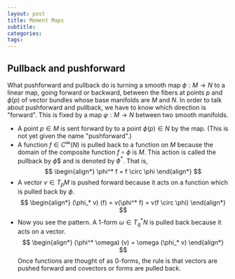 ```yaml
---
layout: post
title: Moment Maps
subtitle:
categories:
tags:
---
```


## Pullback and pushforward

What pushforward and pullback do is turning a smooth map $\phi:M \to N$ to a linear map, going forward or backward, between the fibers at points $p$ and $\phi(p)$ of vector bundles whose base manifolds are $M$ and $N$.
In order to talk about pushforward and pullback, we have to know which direction is "forward". This is fixed by a map $\varphi: M \to N$ between two smooth manifolds.

- A point $p \in M$ is sent forward by to a point $\phi (p) \in N$ by the map. (This is not yet given the name "pushforward".)
- A function $f \in C^{\infty}(N)$ is pulled back to a function on $M$ because the domain of the composite function $f \circ \phi$ is $M$. This action is called the pullback by $\phi$$ and is denoted by $\phi^*$. That is,
$$ \begin{align*}
  \phi^* f = f \circ \phi
\end{align*} $$
- A vector $v \in T_p M$ is pushed forward because it acts on a function which is pulled back by $\phi$.
$$ \begin{align*}
  (\phi_* v) (f) = v(\phi^* f) = v(f \circ \phi)
\end{align*} $$
- Now you see the pattern. A 1-form $\omega \in T^*_q N$ is pulled back because it acts on a vector.
$$ \begin{align*}
  (\phi^* \omega) (v) = \omega (\phi_* v)
\end{align*} $$
Once functions are thought of as 0-forms, the rule is that vectors are pushed forward and covectors or forms are pulled back.
